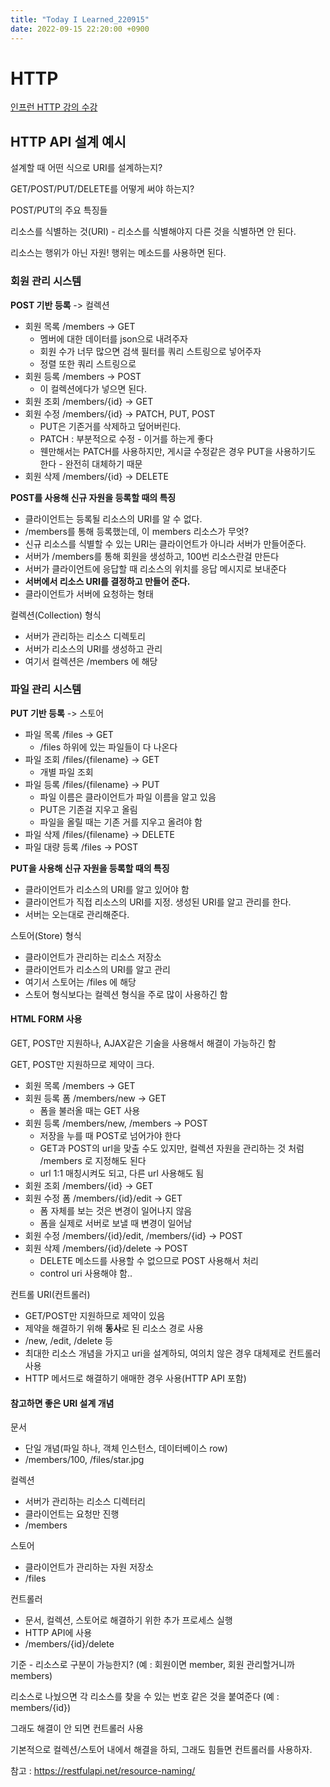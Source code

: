 ```yaml
---
title: "Today I Learned_220915"
date: 2022-09-15 22:20:00 +0900
---
```


# HTTP
[인프런 HTTP 강의 수강](https://www.inflearn.com/course/http-%EC%9B%B9-%EB%84%A4%ED%8A%B8%EC%9B%8C%ED%81%AC/dashboard)

## HTTP API 설계 예시
설계할 때 어떤 식으로 URI를 설계하는지?

GET/POST/PUT/DELETE를 어떻게 써야 하는지?

POST/PUT의 주요 특징들

리소스를 식별하는 것(URI) - 리소스를 식별해야지 다른 것을 식별하면 안 된다.

리소스는 행위가 아닌 자원! 행위는 메소드를 사용하면 된다.

### 회원 관리 시스템
**POST 기반 등록** -> 컬렉션
- 회원 목록 /members -> GET
  - 멤버에 대한 데이터를 json으로 내려주자
  - 회원 수가 너무 많으면 검색 필터를 쿼리 스트링으로 넣어주자
  - 정렬 또한 쿼리 스트링으로
- 회원 등록 /members -> POST
  - 이 컬렉션에다가 넣으면 된다.
- 회원 조회 /members/{id} -> GET
- 회원 수정 /members/{id} -> PATCH, PUT, POST
  - PUT은 기존거를 삭제하고 덮어버린다.
  - PATCH : 부분적으로 수정 - 이거를 하는게 좋다
  - 웬만해서는 PATCH를 사용하지만, 게시글 수정같은 경우 PUT을 사용하기도 한다 - 완전히 대체하기 때문
- 회원 삭제 /members/{id} -> DELETE

**POST를 사용해 신규 자원을 등록할 때의 특징**
- 클라이언트는 등록될 리소스의 URI를 알 수 없다.
- /members를 통해 등록했는데, 이 members 리소스가 무엇?
- 신규 리소스를 식별할 수 있는 URI는 클라이언트가 아니라 서버가 만들어준다.
- 서버가 /members를 통해 회원을 생성하고, 100번 리소스란걸 만든다
- 서버가 클라이언트에 응답할 때 리소스의 위치를 응답 메시지로 보내준다
- **서버에서 리소스 URI를 결정하고 만들어 준다.**
- 클라이언트가 서버에 요청하는 형태

컬렉션(Collection) 형식
- 서버가 관리하는 리소스 디렉토리
- 서버가 리소스의 URI를 생성하고 관리
- 여기서 컬렉션은 /members 에 해당

### 파일 관리 시스템
**PUT 기반 등록** -> 스토어
- 파일 목록 /files -> GET
  - /files 하위에 있는 파일들이 다 나온다
- 파일 조회 /files/{filename} -> GET
  - 개별 파일 조회
- 파일 등록 /files/{filename} -> PUT
  - 파일 이름은 클라이언트가 파일 이름을 알고 있음
  - PUT은 기존걸 지우고 올림
  - 파일을 올릴 때는 기존 거를 지우고 올려야 함
- 파일 삭제 /files/{filename} -> DELETE
- 파일 대량 등록 /files -> POST

**PUT을 사용해 신규 자원을 등록할 때의 특징**
- 클라이언트가 리소스의 URI를 알고 있어야 함
- 클라이언트가 직접 리소스의 URI를 지정. 생성된 URI를 알고 관리를 한다.
- 서버는 오는대로 관리해준다.

스토어(Store) 형식
- 클라이언트가 관리하는 리소스 저장소
- 클라이언트가 리소스의 URI를 알고 관리
- 여기서 스토어는 /files 에 해당
- 스토어 형식보다는 컬렉션 형식을 주로 많이 사용하긴 함

#### HTML FORM 사용
GET, POST만 지원하나, AJAX같은 기술을 사용해서 해결이 가능하긴 함

GET, POST만 지원하므로 제약이 크다.

- 회원 목록 /members -> GET
- 회원 등록 폼 /members/new -> GET 
  - 폼을 불러올 때는 GET 사용
- 회원 등록 /members/new, /members -> POST
  - 저장을 누를 때 POST로 넘어가야 한다
  - GET과 POST의 url을 맞출 수도 있지만, 컬렉션 자원을 관리하는 것 처럼 /members 로 지정해도 된다
  - url 1:1 매칭시켜도 되고, 다른 url 사용해도 됨
- 회원 조회 /members/{id} -> GET
- 회원 수정 폼 /members/{id}/edit -> GET
  - 폼 자체를 보는 것은 변경이 일어나지 않음
  - 폼을 실제로 서버로 보낼 때 변경이 일어남
- 회원 수정 /members/{id}/edit, /members/{id} -> POST
- 회원 삭제 /members/{id}/delete -> POST
  - DELETE 메소드를 사용할 수 없으므로 POST 사용해서 처리
  - control uri 사용해야 함..

컨트롤 URI(컨트롤러)
- GET/POST만 지원하므로 제약이 있음
- 제약을 해결하기 위해 **동사**로 된 리소스 경로 사용
- /new, /edit, /delete 등
- 최대한 리소스 개념을 가지고 uri을 설계하되, 여의치 않은 경우 대체제로 컨트롤러 사용
- HTTP 메서드로 해결하기 애매한 경우 사용(HTTP API 포함)


#### 참고하면 좋은 URI 설계 개념

문서
- 단일 개념(파일 하나, 객체 인스턴스, 데이터베이스 row)
- /members/100, /files/star.jpg

컬렉션
- 서버가 관리하는 리소스 디렉터리
- 클라이언트는 요청만 진행
- /members

스토어
- 클라이언트가 관리하는 자원 저장소
- /files

컨트롤러
- 문서, 컬렉션, 스토어로 해결하기 위한 추가 프로세스 실행
- HTTP API에 사용
- /members/{id}/delete

기준 - 리소스로 구분이 가능한지? (예 : 회원이면 member, 회원 관리할거니까 members)

리소스로 나눴으면 각 리소스를 찾을 수 있는 번호 같은 것을 붙여준다 (예 : members/{id})

그래도 해결이 안 되면 컨트롤러 사용

기본적으로 컬렉션/스토어 내에서 해결을 하되, 그래도 힘들면 컨트롤러를 사용하자.


참고 : https://restfulapi.net/resource-naming/